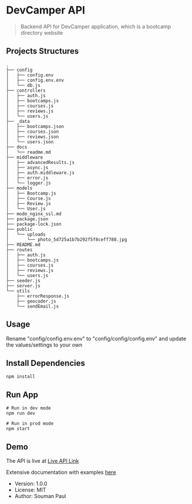 # DevCamper API

> Backend API for DevCamper application, which is a bootcamp directory website

## Projects Structures

```
.
├── config
│   ├── config.env
│   ├── config.env.env
│   └── db.js
├── controllers
│   ├── auth.js
│   ├── bootcamps.js
│   ├── courses.js
│   ├── reviews.js
│   └── users.js
├── _data
│   ├── bootcamps.json
│   ├── courses.json
│   ├── reviews.json
│   └── users.json
├── docs
│   └── readme.md
├── middleware
│   ├── advancedResults.js
│   ├── async.js
│   ├── auth.middleware.js
│   ├── error.js
│   └── logger.js
├── models
│   ├── Bootcamp.js
│   ├── Course.js
│   ├── Review.js
│   └── User.js
├── mode_nginx_ssl.md
├── package.json
├── package-lock.json
├── public
│   └── uploads
│       └── photo_5d725a1b7b292f5f8ceff788.jpg
├── README.md
├── routes
│   ├── auth.js
│   ├── bootcamps.js
│   ├── courses.js
│   ├── reviews.js
│   └── users.js
├── seeder.js
├── server.js
└── utils
    ├── errorResponse.js
    ├── geocoder.js
    └── sendEmail.js

```

## Usage
 
Rename "config/config.env.env" to "config/config/config.env" and update the values/settings to your own

## Install Dependencies
```
npm install
```

## Run App 
```
# Run in dev mode
npm run dev

# Run in prod mode
npm start
```


## Demo

The API is live at [Live API Link](https://devbootcamps.herokuapp.com/api/v1/bootcamps)

Extensive documentation with examples [here](https://documenter.getpostman.com/view/5731747/SWEDzEg7?version=latest)

- Version: 1.0.0
- License: MIT
- Author: Souman Paul
